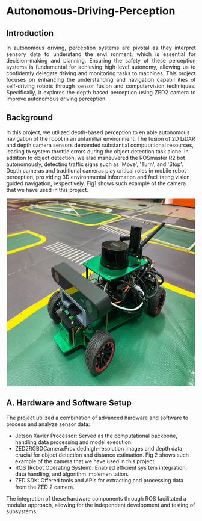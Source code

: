 # Autonomous-Driving-Perception
## Introduction
<p style="text-align: justify;">In autonomous driving, perception systems are pivotal as they
 interpret sensory data to understand the envi
 ronment, which is essential for decision-making and planning.
 Ensuring the safety of these perception systems is fundamental
 for achieving high-level autonomy, allowing us to confidently
 delegate driving and monitoring tasks to machines.  This project
 focuses on enhancing the understanding and navigation capabil
 ities of self-driving robots through sensor fusion and computervision techniques. 
 Specifically, it explores the depth based perception using ZED2 camera to improve
 autonomous driving perception.</p>

## Background
In this project, we utilized depth-based perception to en
 able autonomous navigation of the robot in an unfamiliar
 environment. The fusion of 2D LiDAR and depth camera
 sensors demanded substantial computational resources, leading
 to system throttle errors during the object detection task
 alone. In addition to object detection, we also maneuvered the
 ROSmaster R2 bot autonomously, detecting traffic signs such
 as 'Move', 'Turn', and 'Stop'. Depth cameras and traditional
 cameras play critical roles in mobile robot perception, pro
 viding 3D environmental information and facilitating vision
 guided navigation, respectively. Fig1 shows such example of
 the camera that we have used in this project. 

  <center><img src="RosmasterR2.jpeg" alt="txt_to_img" width="500" height="500"/></a></center>

 ##   A. Hardware and Software Setup


The project utilized a combination of advanced hardware
 and software to process and analyze sensor data:

* Jetson Xavier Processor: Served as the computational
 backbone, handling data processing and model execution.
* ZED2RGBDCamera:Providedhigh-resolution images
 and depth data, crucial for object detection and distance
 estimation. Fig 2 shows such example of the camera that
 we have used in this project.
* ROS (Robot Operating System): Enabled efficient sys
tem integration, data handling, and algorithm implemen
tation.
* ZED SDK: Offered tools and APIs for extracting and
 processing data from the ZED 2 camera.

The integration of these hardware components through ROS
 facilitated a modular approach, allowing for the independent
 development and testing of subsystems.